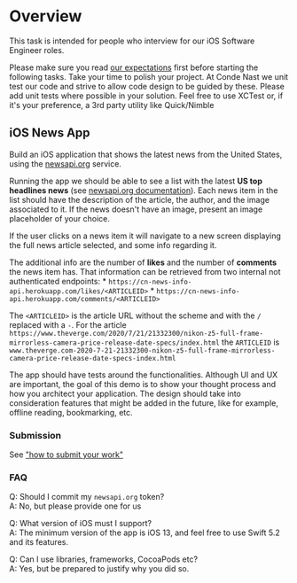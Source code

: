 # Overview
This task is intended for people who interview for our iOS Software Engineer roles.

Please make sure you read [our expectations](../README.md#what-we-are-looking-for) first before starting the following tasks.
Take your time to polish your project. 
At Conde Nast we unit test our code and strive to allow code design to be guided by these. Please add unit tests where possible in your solution. Feel free to use XCTest or, if it's your preference, a 3rd party utility like Quick/Nimble

## iOS News App

Build an iOS application that shows the latest news from the United States, using the [newsapi.org](https://newsapi.org) service.

Running the app we should be able to see a list with the latest **US top headlines news** (see [newsapi.org documentation](https://newsapi.org/docs/)).
Each news item in the list should have the description of the article, the author, and the image associated to it. 
If the news doesn't have an image, present an image placeholder of your choice.

If the user clicks on a news item it will navigate to a new screen displaying the full news article selected, and some info regarding it.

The additional info are the number of **likes** and the number of **comments** the news item has.
That information can be retrieved from two internal not authenticated endpoints: 
    * `https://cn-news-info-api.herokuapp.com/likes/<ARTICLEID>` 
    * `https://cn-news-info-api.herokuapp.com/comments/<ARTICLEID>`

The  `<ARTICLEID>`  is the article URL without the scheme and with the `/` replaced with a `-`.
For the article `https://www.theverge.com/2020/7/21/21332300/nikon-z5-full-frame-mirrorless-camera-price-release-date-specs/index.html` the `ARTICLEID` is `www.theverge.com-2020-7-21-21332300-nikon-z5-full-frame-mirrorless-camera-price-release-date-specs-index.html`

The app should have tests around the functionalities.
Although UI and UX are important, the goal of this demo is to show your thought process and how you architect your application. The design should take into consideration features that might be added in the future, like for example, offline reading, bookmarking, etc.

### Submission
See ["how to submit your work"](../README.md#how-to-submit-code)

### FAQ

Q: Should I commit my `newsapi.org` token?  
A: No, but please provide one for us

Q: What version of iOS must I support?  
A: The minimum version of the app is iOS 13, and feel free to use Swift 5.2 and its features. 

Q: Can I use libraries, frameworks, CocoaPods etc?  
A: Yes, but be prepared to justify why you did so.
